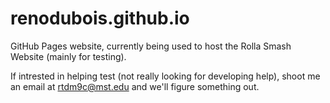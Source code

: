 # renodubois.github.io
GitHub Pages website, currently being used to host the Rolla Smash Website (mainly for testing).

If intrested in helping test (not really looking for developing help), shoot me an email at rtdm9c@mst.edu and we'll figure something out.

